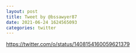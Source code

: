```yaml
--- 
layout: post 
title: Tweet by @bssawyer87 
date: 2021-06-24 1624565093 
categories: twitter 
--- 
```

https://twitter.com/o/status/1408154160059621379